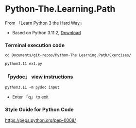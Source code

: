# Python-The.Learning.Path
From 「Learn Python 3 the Hard Way」

* Based on Python 3.11.2, [Download](https://www.python.org/downloads/release/python-3112/)

### Terminal execution code

`cd Documents/git-repos/Python-The.Learning.Path/Exercises/`

`python3.11 ex1.py`

### 「pydoc」 view instructions

`python3.11 -m pydoc input` 

* Enter 「q」 to exit

### Style Guide for Python Code

https://peps.python.org/pep-0008/
